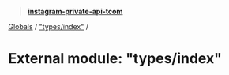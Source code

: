 > **[instagram-private-api-tcom](../README.md)**

[Globals](../README.md) / ["types/index"](_types_index_.md) /

# External module: "types/index"